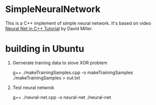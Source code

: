 # SimpleNeuralNetwork
This is a C++ implement of simple neural network. It's based on video [Neural Net in C++ Tutorial](https://vimeo.com/19569529) by David Miller.
# building in Ubuntu
1. Gernerate training data to slove XOR problem

    g++ ./makeTrainingSamples.cpp -o makeTrainingSamples
    ./makeTrainingSamples > out.txt

2. Test neural netwrok

    g++ ./neural-net.cpp -o neural-net
    ./neural-net


